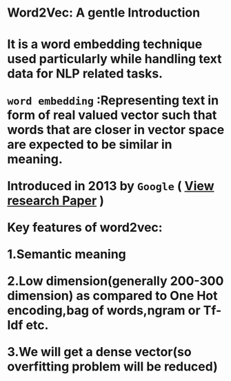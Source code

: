 <h1>Word2Vec: A gentle Introduction<h1/>
  
It is a word embedding technique used particularly while handling text data for NLP related tasks.

`word embedding` :Representing text in form of real valued vector such that words that are closer in vector space are expected to be similar in meaning.

Introduced in 2013 by `Google` ( <a href="https://arxiv.org/pdf/1301.3781.pdf
"> View research Paper</a> )

Key features of word2vec:

1.Semantic meaning 

2.Low dimension(generally 200-300 dimension) as compared to One Hot encoding,bag of words,ngram or Tf-Idf etc.

3.We will get a dense vector(so overfitting problem will be reduced)
